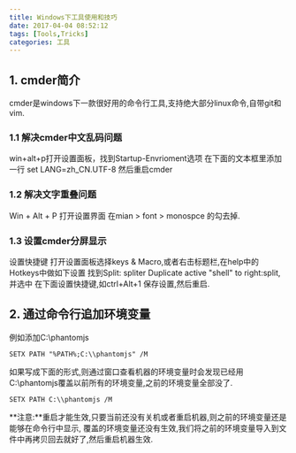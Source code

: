 ```yaml
---
title: Windows下工具使用和技巧
date: 2017-04-04 08:52:12
tags: [Tools,Tricks]
categories: 工具
---
```

## 1. cmder简介
cmder是windows下一款很好用的命令行工具,支持绝大部分linux命令,自带git和vim.

### 1.1 解决cmder中文乱码问题
win+alt+p打开设置面板，找到Startup-Envrioment选项
在下面的文本框里添加一行 set LANG=zh_CN.UTF-8
然后重启cmder

### 1.2 解决文字重叠问题
Win + Alt + P 打开设置界面 
在mian > font > monospce 的勾去掉.

### 1.3 设置cmder分屏显示
设置快捷键
打开设置面板选择keys & Macro,或者右击标题栏,在help中的Hotkeys中做如下设置
找到Split: spliter Duplicate active "shell" to right:split,并选中
在下面设置快捷键,如ctrl+Alt+1
保存设置,然后重启.

## 2. 通过命令行追加环境变量
例如添加C:\phantomjs
```
SETX PATH "%PATH%;C:\\phantomjs" /M
```
如果写成下面的形式,则通过窗口查看机器的环境变量时会发现已经用C:\\phantomjs覆盖以前所有的环境变量,之前的环境变量全部没了.
```
SETX PATH C:\\phantomjs /M
```
**注意:**重启才能生效,只要当前还没有关机或者重启机器,则之前的环境变量还是能够在命令行中显示,
覆盖的环境变量还没有生效,我们将之前的环境变量导入到文件中再拷贝回去就好了,然后重启机器生效.


